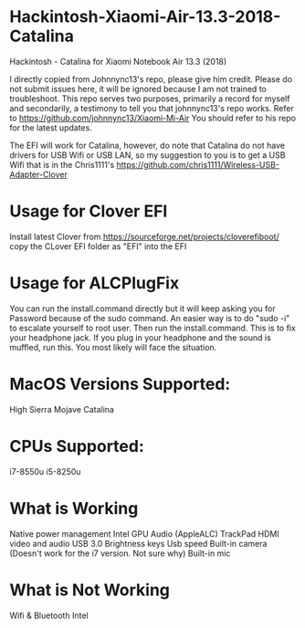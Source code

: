 # Hackintosh-Xiaomi-Air-13.3-2018-Catalina
Hackintosh - Catalina for Xiaomi Notebook Air 13.3 (2018)

I directly copied from Johnnync13's repo, please give him credit.
Please do not submit issues here, it will be ignored because I am not trained to troubleshoot. This repo serves two purposes, primarily a record for myself and secondarily, a testimony to tell you that johnnync13's repo works.
Refer to https://github.com/johnnync13/Xiaomi-Mi-Air
You should refer to his repo for the latest updates.

The EFI will work for Catalina, however, do note that Catalina do not have drivers for USB Wifi or USB LAN, so my suggestion to you is to get a USB Wifi that is in the Chris1111's https://github.com/chris1111/Wireless-USB-Adapter-Clover

# Usage for Clover EFI
Install latest Clover from https://sourceforge.net/projects/cloverefiboot/
copy the CLover EFI folder as "EFI" into the EFI

# Usage for ALCPlugFix
You can run the install.command directly but it will keep asking you for Password because of the sudo command.
An easier way is to do "sudo -i" to escalate yourself to root user. Then run the install.command.
This is to fix your headphone jack. If you plug in your headphone and the sound is muffled, run this. You most likely will face the situation.

# MacOS Versions Supported:
High Sierra
Mojave
Catalina

# CPUs Supported:
i7-8550u
i5-8250u

# What is Working
Native power management
Intel GPU
Audio (AppleALC)
TrackPad
HDMI video and audio
USB 3.0
Brightness keys
Usb speed
Built-in camera (Doesn't work for the i7 version. Not sure why)
Built-in mic

# What is Not Working
Wifi & Bluetooth Intel
